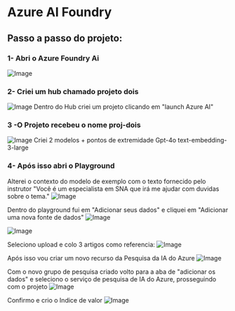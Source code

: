 # Azure AI Foundry


## Passo a passo do projeto:

### 1- Abri o Azure Foundry Ai
![Image](https://github.com/user-attachments/assets/578c43fe-a61c-489d-bce1-86b7a0117de7)

### 2- Criei um hub chamado projeto dois
![Image](https://github.com/user-attachments/assets/518ece6f-7fa7-4156-97c5-af67f86e88e2)
Dentro do Hub criei um projeto clicando em "launch Azure AI"

### 3 -O Projeto recebeu o nome proj-dois
![Image](https://github.com/user-attachments/assets/45fe2a6d-69c1-4d6e-8f15-af8dac7f2f13)
Criei 2 modelos + pontos de extremidade
Gpt-4o
text-embedding-3-large


### 4- Após isso abri o Playground 
Alterei o contexto do modelo de exemplo com o texto fornecido pelo instrutor "Você é um especialista em SNA que irá me ajudar com duvidas sobre o tema."
![Image](https://github.com/user-attachments/assets/6b9c7728-00a7-41ea-b062-9bd351523c10)

Dentro do playground fui em "Adicionar seus dados" e cliquei em "Adicionar uma nova fonte de dados"
![Image](https://github.com/user-attachments/assets/48820048-9a51-4158-8da0-c5d4c0e461d4)

![Image](https://github.com/user-attachments/assets/fdb8dfd6-4c17-4610-9fd1-fe1383865767)





Seleciono upload e colo 3 artigos como referencia:
![Image](https://github.com/user-attachments/assets/853a2405-7a8f-4c34-bd98-48001b38a59f)

Após isso vou criar um novo recurso da Pesquisa da IA do Azure 
![Image](https://github.com/user-attachments/assets/cf6cb565-a486-4796-aa23-54d9f56bcd58)

Com o novo grupo de pesquisa criado volto para a aba de  "adicionar os dados" e seleciono o serviço de pesquisa de IA do Azure, prosseguindo com o projeto
![Image](https://github.com/user-attachments/assets/cf63cd73-ea95-45fc-b185-655562695bda)

Confirmo e crio o Indice de valor
![Image](https://github.com/user-attachments/assets/93add048-10ff-4251-b2fe-81425427e018)
